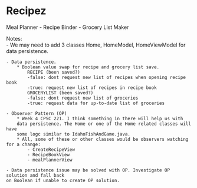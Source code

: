 # Recipez
Meal Planner - Recipe Binder - Grocery List Maker

Notes:  
    - We may need to add 3 classes Home, HomeModel, HomeViewModel for data persistence.

    - Data persistence.
        * Boolean value swap for recipe and grocery list save.
            RECIPE (been saved?)
            -false: dont request new list of recipes when opening recipe book
            -true: request new list of recipes in recipe book 
            GROCERYLIST (been saved?)
            -false: dont request new list of groceries
            -true: request data for up-to-date list of groceries
    
    - Observer Pattern (OP)
        * Week 4 CPSC 221. I think something in there will help us with 
        data persistence. The Home or one of the Home related classes will have 
        some logc similar to IdahoFishAndGame.java.
        * All, some of these or other classes would be observers watching for a change: 
            - CreateRecipeView
            - RecipeBookView
            - mealPlannerView
    
    - Data persistence issue may be solved with OP. Investigate OP solution and fall back 
    on Boolean if unable to create OP solution.
